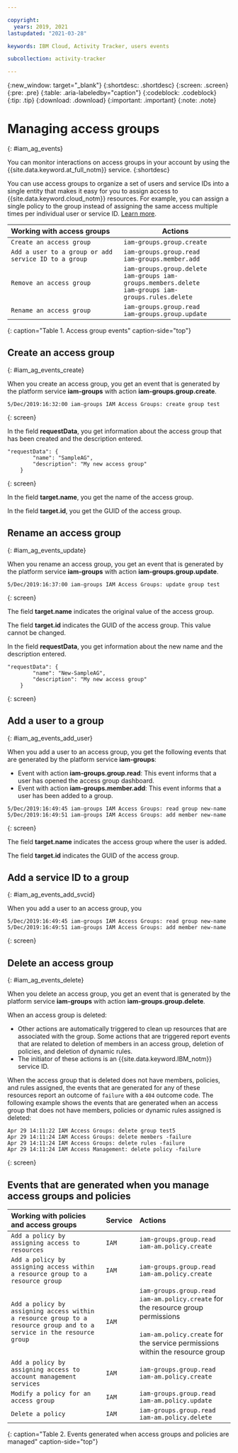 ```yaml
---

copyright:
  years: 2019, 2021
lastupdated: "2021-03-28"

keywords: IBM Cloud, Activity Tracker, users events

subcollection: activity-tracker

---
```


{:new_window: target="_blank"}
{:shortdesc: .shortdesc}
{:screen: .screen}
{:pre: .pre}
{:table: .aria-labeledby="caption"}
{:codeblock: .codeblock}
{:tip: .tip}
{:download: .download}
{:important: .important}
{:note: .note}

# Managing access groups
{: #iam_ag_events}

You can monitor interactions on access groups in your account by using the {{site.data.keyword.at_full_notm}} service.
{:shortdesc}

You can use access groups to organize a set of users and service IDs into a single entity that makes it easy for you to assign access to {{site.data.keyword.cloud_notm}} resources. For example, you can assign a single policy to the group instead of assigning the same access multiple times per individual user or service ID. [Learn more](/docs/account?topic=account-groups).


| Working with access groups                                             | Actions                                        |
|:-----------------------------------------------------------------------|-----------------------------------------------|
| `Create an access group`                                               | `iam-groups.group.create` |
| `Add a user to a group or add service ID to a group`                   | `iam-groups.group.read` </br>`iam-groups.member.add` |
| `Remove an access group`                                               | `iam-groups.group.delete` </br>`iam-groups iam-groups.members.delete` </br>`iam-groups iam-groups.rules.delete` |
| `Rename an access group`                                               | `iam-groups.group.read` </br>`iam-groups.group.update` |
{: caption="Table 1. Access group events" caption-side="top"} 



## Create an access group
{: #iam_ag_events_create}

When you create an access group, you get an event that is generated by the platform service **iam-groups** with action **iam-groups.group.create**.

```
5/Dec/2019:16:32:00 iam-groups IAM Access Groups: create group test  
```
{: screen}

In the field **requestData**, you get information about the access group that has been created and the description entered.

```
"requestData": {
        "name": "SampleAG",
        "description": "My new access group"
    }
```
{: screen}

In the field **target.name**, you get the name of the access group.

In the field **target.id**, you get the GUID of the access group.


## Rename an access group
{: #iam_ag_events_update}

When you rename an access group, you get an event that is generated by the platform service **iam-groups** with action **iam-groups.group.update**.

```
5/Dec/2019:16:37:00 iam-groups IAM Access Groups: update group test
```
{: screen}

The field **target.name** indicates the original value of the access group.

The field **target.id** indicates the GUID of the access group. This value cannot be changed.

In the field **requestData**, you get information about the new name and the description entered.

```
"requestData": {
        "name": "New-SampleAG",
        "description": "My new access group"
    }
```
{: screen}

## Add a user to a group
{: #iam_ag_events_add_user}

When you add a user to an access group, you get the following events that are generated by the platform service **iam-groups**:

* Event with action **iam-groups.group.read**: This event informs that a user has opened the access group dashboard.
* Event with action **iam-groups.member.add**: This event informs that a user has been added to a group.

```
5/Dec/2019:16:49:45 iam-groups IAM Access Groups: read group new-name 
5/Dec/2019:16:49:51 iam-groups IAM Access Groups: add member new-name  
```
{: screen}


The field **target.name** indicates the access group where the user is added.

The field **target.id** indicates the GUID of the access group.





## Add a service ID to a group
{: #iam_ag_events_add_svcid}

When you add a user to an access group, you

```
5/Dec/2019:16:49:45 iam-groups IAM Access Groups: read group new-name 
5/Dec/2019:16:49:51 iam-groups IAM Access Groups: add member new-name  
```
{: screen}

## Delete an access group
{: #iam_ag_events_delete}

When you delete an access group, you get an event that is generated by the platform service **iam-groups** with action **iam-groups.group.delete**.

When an access group is deleted:
* Other actions are automatically triggered to clean up resources that are associated with the group. Some actions that are triggered report events that are related to deletion of members in an access group, deletion of policies, and deletion of dynamic rules. 
* The initiator of these actions is an {{site.data.keyword.IBM_notm}} service ID.


When the access group that is deleted does not have members, policies, and rules assigned, the events that are generated for any of these resources report an outcome of `failure` with a `404` outcome code. The following example shows the events that are generated when an access group that does not have members, policies or dynamic rules assigned is deleted:

```
Apr 29 14:11:22 IAM Access Groups: delete group test5
Apr 29 14:11:24 IAM Access Groups: delete members -failure
Apr 29 14:11:24 IAM Access Groups: delete rules -failure
Apr 29 14:11:24 IAM Access Management: delete policy -failure
```
{: screen}




## Events that are generated when you manage access groups and policies

| Working with policies and access groups                                | Service     | Actions                                        |
|:-----------------------------------------------------------------------|:------------|:-----------------------------------------------|
| `Add a policy by assigning access to resources`                        | `IAM`       | `iam-groups.group.read` </br>`iam-am.policy.create` |
| `Add a policy by assigning access within a resource group to a resource group` | `IAM`       |  `iam-groups.group.read` </br>`iam-am.policy.create` |
| `Add a policy by assigning access within a resource group to a resource group and to a service in the resource group` | `IAM` | `iam-groups.group.read` </br>`iam-am.policy.create` for the resource group permissions </br></br>`iam-am.policy.create` for the service permissions within the resource group |
| `Add a policy by assigning access to account management services`      | `IAM`       | `iam-groups.group.read` </br>`iam-am.policy.create` |
| `Modify a policy for an access group`                                  | `IAM`       | `iam-groups.group.read` </br>`iam-am.policy.update` |
| `Delete a policy`                                                      | `IAM`       | `iam-groups.group.read` </br>`iam-am.policy.delete` |
{: caption="Table 2. Events generated when access groups and policies are managed" caption-side="top"} 